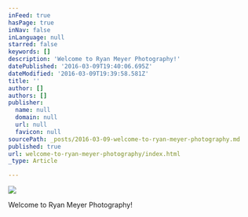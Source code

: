 ```yaml
---
inFeed: true
hasPage: true
inNav: false
inLanguage: null
starred: false
keywords: []
description: 'Welcome to Ryan Meyer Photography!'
datePublished: '2016-03-09T19:40:06.695Z'
dateModified: '2016-03-09T19:39:58.581Z'
title: ''
author: []
authors: []
publisher:
  name: null
  domain: null
  url: null
  favicon: null
sourcePath: _posts/2016-03-09-welcome-to-ryan-meyer-photography.md
published: true
url: welcome-to-ryan-meyer-photography/index.html
_type: Article

---
```

![](https://the-grid-user-content.s3-us-west-2.amazonaws.com/b06bade8-5216-4e2a-92bf-2f9a0fdaa807.png)

Welcome to Ryan Meyer Photography!